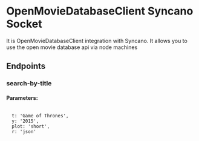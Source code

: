 # OpenMovieDatabaseClient Syncano Socket

It is OpenMovieDatabaseClient integration with Syncano. It allows you to use the open movie database api via node machines

## Endpoints

### search-by-title

#### Parameters:
```

  t: 'Game of Thrones',
  y: '2015',
  plot: 'short',
  r: 'json'
```

